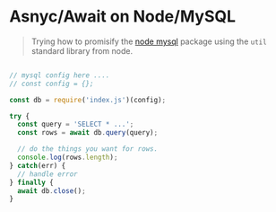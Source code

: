 # Asnyc/Await on Node/MySQL

> Trying how to promisify the [node mysql](https://github.com/mysqljs/mysql) package using the `util` standard library from node.

```js

// mysql config here ....
// const config = {};

const db = require('index.js')(config);

try {
  const query = 'SELECT * ...';
  const rows = await db.query(query);

  // do the things you want for rows.
  console.log(rows.length);
} catch(err) {
  // handle error
} finally {
  await db.close();
}
```

